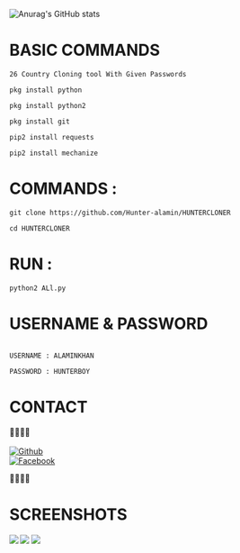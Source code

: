 ![Anurag's GitHub stats](https://github-readme-stats.vercel.app/api?username=Hunter-alamin&show_icons=true)
# BASIC COMMANDS

````
26 Country Cloning tool With Given Passwords

pkg install python

pkg install python2

pkg install git

pip2 install requests

pip2 install mechanize
````

# COMMANDS :
````
git clone https://github.com/Hunter-alamin/HUNTERCLONER

cd HUNTERCLONER
````


# RUN :
````
python2 ALl.py
````

# USERNAME & PASSWORD
````

USERNAME : ALAMINKHAN

PASSWORD : HUNTERBOY
````
# CONTACT
<b>🔰🔰🔰🔰</b> </br> <br>[![Github](https://img.shields.io/badge/Github-HUNTERBOY_ALAMIN-green?style=flat-square&logo=githublogoColor=blue&labelColor=blue)](https://github.com/Hunter-alamin)<br> [![Facebook](https://img.shields.io/badge/Facebook-HUNTERBOY_ALAMIN-yellow?style=flat-square&logo=facebooklogoColor=green&labelColor=red)](https://www.facebook.com/alaminkhan.60)

<b>🔰🔰🔰🔰<b>

# SCREENSHOTS
![](https://a.top4top.io/p_18861h4ha0.jpg)
![](https://b.top4top.io/p_1886ccxzt0.jpg)
![](https://a.top4top.io/p_1886awl5g0.jpg)

